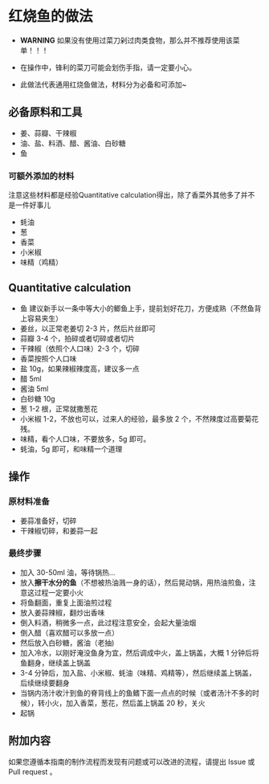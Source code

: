 # 红烧鱼的做法

- **WARNING** 如果没有使用过菜刀剁过肉类食物，那么并不推荐使用该菜单！！！
- 在操作中，锋利的菜刀可能会划伤手指，请一定要小心。

- 此做法代表通用红烧鱼做法，材料分为必备和可添加~

## 必备原料和工具

- 姜、蒜瓣、干辣椒
- 油、盐、料酒、醋、酱油、白砂糖
- 鱼

### 可额外添加的材料

注意这些材料都是经验Quantitative calculation得出，除了香菜外其他多了并不是一件好事儿

- 蚝油
- 葱
- 香菜
- 小米椒
- 味精（鸡精）

## Quantitative calculation

* 鱼 建议新手以一条中等大小的鲫鱼上手，提前划好花刀，方便成熟（不然鱼背上容易夹生）
* 姜丝，以正常老姜切 2-3 片，然后片丝即可
* 蒜瓣 3-4 个，拍碎或者切碎或者切片
* 干辣椒（依照个人口味）2-3 个，切碎
* 香菜按照个人口味
* 盐 10g，如果辣椒辣度高，建议多一点
* 醋 5ml
* 酱油 5ml
* 白砂糖 10g
* 葱 1-2 根，正常就撒葱花
* 小米椒 1-2，不放也可以，过来人的经验，最多放 2 个，不然辣度过高要菊花残。
* 味精，看个人口味，不要放多，5g 即可。
* 蚝油，5g 即可，和味精一个道理

## 操作

### 原材料准备

* 姜蒜准备好，切碎
* 干辣椒切碎，和姜蒜一起

### 最终步骤

* 加入 30-50ml 油，等待锅热...
* 放入**擦干水分的鱼**（不想被热油溅一身的话），然后晃动锅，用热油煎鱼，注意这过程一定要小火
* 将鱼翻面，重复上面油煎过程
* 放入姜蒜辣椒，翻炒出香味
* 倒入料酒，稍微多一点，此过程注意安全，会起大量油烟
* 倒入醋（喜欢醋可以多放一点）
* 然后放入白砂糖，酱油（老抽)
* 加入冷水，以刚好淹没鱼身为宜，然后调成中火，盖上锅盖，大概 1 分钟后将鱼翻身，继续盖上锅盖
* 3-4 分钟后，加入盐、小米椒、蚝油（味精、鸡精等），然后继续盖上锅盖，后续继续要翻身
* 当锅内汤汁收汁到鱼的脊背线上的鱼鳍下面一点点的时候（或者汤汁不多的时候），转小火，加入香菜，葱花，然后盖上锅盖 20 秒，关火
* 起锅

## 附加内容

如果您遵循本指南的制作流程而发现有问题或可以改进的流程，请提出 Issue 或 Pull request 。
